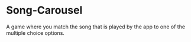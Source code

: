 # Song-Carousel
A game where you match the song that is played by the app to one of the multiple choice options.
